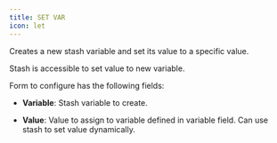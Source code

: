 ```yaml
---
title: SET VAR
icon: let
---
```


Creates a new stash variable and set its value to a specific value.

Stash is accessible to set value to new variable.

Form to configure has the following fields:

- **Variable**: Stash variable to create.

- **Value**: Value to assign to variable defined in variable field. Can use stash to set value dynamically.


